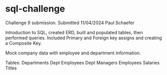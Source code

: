 # sql-challenge

Challenge 9 submission.
Submitted 11/04/2024
Paul Schaefer

Introduction to SQL, created ERD, built and populated tables, then performed queries. 
Included Primary and Foreign key assigns and creating a Composite Key.

Mock company data with employee and department information.

Tables:
Departments
Dept Employees
Dept Managers
Employees
Salaries
Titles
